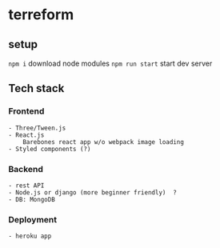 # terreform 
## setup 
`npm i` download node modules
`npm run start` start dev server
## Tech stack
### Frontend 	
	- Three/Tween.js
	- React.js 
		Barebones react app w/o webpack image loading
	- Styled components (?) 
### Backend
	- rest API
	- Node.js or django (more beginner friendly)  ?
	- DB: MongoDB
	
### Deployment
	- heroku app

